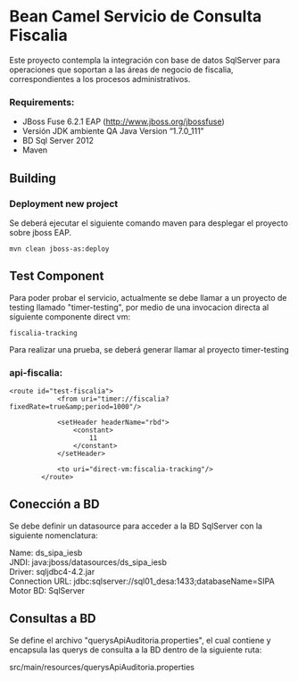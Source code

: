 Bean Camel Servicio de Consulta Fiscalia
========================================

Este proyecto contempla la integración con base de datos SqlServer para operaciones que 
soportan a las áreas de negocio de fiscalia, correspondientes a los procesos administrativos.

### Requirements:
* JBoss Fuse 6.2.1 EAP (http://www.jboss.org/jbossfuse)
* Versión JDK ambiente QA Java Version “1.7.0_111”
* BD Sql Server 2012
* Maven


Building
--------

### Deployment new project
Se deberá ejecutar el siguiente comando maven para 
desplegar el proyecto sobre jboss EAP.

	mvn clean jboss-as:deploy

Test Component
--------------

Para poder probar el servicio, actualmente se debe llamar a un proyecto de testing llamado "timer-testing", por medio de una invocacion directa al siguiente componente direct vm:

	fiscalia-tracking

	
Para realizar una prueba, se deberá generar llamar al proyecto timer-testing

### api-fiscalia:
```camel-context
<route id="test-fiscalia">
 			<from uri="timer://fiscalia?fixedRate=true&amp;period=1000"/>
 			
 			<setHeader headerName="rbd">
 				<constant>
 					11
 				</constant>
 			</setHeader>
 			
 		    <to uri="direct-vm:fiscalia-tracking"/> 
		</route>
```

Conección a BD
--------------
Se debe definir un datasource para acceder a la BD SqlServer con la siguiente
nomenclatura:

Name:		ds_sipa_iesb	        
JNDI:		java:jboss/datasources/ds_sipa_iesb                               
Driver:		sqljdbc4-4.2.jar          
Connection URL: jdbc:sqlserver://sql01_desa:1433;databaseName=SIPA	                                    
Motor BD:	SqlServer
   			


Consultas a BD
--------------
Se define el archivo "querysApiAuditoria.properties", el cual contiene y encapsula las querys de consulta a la BD dentro de la siguiente ruta:

src/main/resources/querysApiAuditoria.properties

